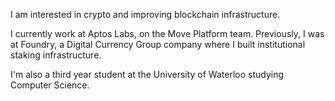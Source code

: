 I am interested in crypto and improving blockchain infrastructure. 

I currently work at Aptos Labs, on the Move Platform team. Previously, I was at Foundry, a Digital Currency Group company where I built institutional staking infrastructure. 

I'm also a third year student at the University of Waterloo studying Computer Science.
